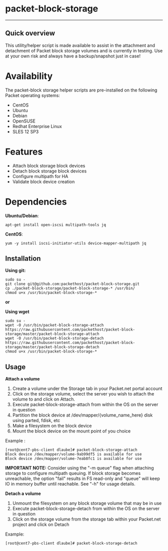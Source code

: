 # packet-block-storage

----
## Quick overview
This utility/helper script is made available to assist in  the attachment and detachment of Packet block storage volumes and is currently in testing. Use at your own risk and always have a backup/snapshot just in case!

# Availability
The packet-block storage helper scripts are pre-installed on the following Packet operating systems:
* CentOS
* Ubuntu
* Debian
* OpenSUSE
* Redhat Enterprise Linux
* SLES 12 SP3

# Features
* Attach block storage block devices
* Detach block storage block devices
* Configure multipath for HA
* Validate block device creation

# Dependencies

**Ubuntu/Debian**:

    apt-get install open-iscsi multipath-tools jq


**CentOS**:

    yum -y install iscsi-initiator-utils device-mapper-multipath jq

## Installation

**Using git:**

    sudo su -
    git clone git@github.com:packethost/packet-block-storage.git
    cp ./packet-block-storage/packet-block-storage-* /usr/bin/
    chmod u+x /usr/bin/packet-block-storage-*

**or**

**Using wget**

    sudo su -
    wget -O /usr/bin/packet-block-storage-attach https://raw.githubusercontent.com/packethost/packet-block-storage/master/packet-block-storage-attach
    wget -O /usr/bin/packet-block-storage-detach https://raw.githubusercontent.com/packethost/packet-block-storage/master/packet-block-storage-detach
    chmod u+x /usr/bin/packet-block-storage-*

## Usage

**Attach a volume**

1. Create a volume under the Storage tab in your Packet.net portal account
2. Click on the storage volume, select the server you wish to attach the volume to and click on Attach.
3. Execute packet-block-storage-attach from within the OS on the server in question
4. Partition the block device at /dev/mapper/\{volume\_name\_here\} disk using parted, fdisk, etc
5. Make a filesystem on the block device
6. Mount the block device on the mount point of you choice

Example :

    [root@cent7-pbs-client dlaube]# packet-block-storage-attach
    Block device /dev/mapper/volume-9ab99df5 is available for use
    Block device /dev/mapper/volume-7eab8fc1 is available for use

**IMPORTANT NOTE:** Consider using the "-m queue" flag when attaching storage to configure multipath queuing. If block storage becomes unreachable, the option "fail" results in FS read-only and "queue" will keep IO in memory buffer until reachable. See "-h" for usage details.



**Detach a volume**

1. Unmount the filesystem on any block storage volume that may be in use
2. Execute packet-block-storage-detach from within the OS on the server in question
3. Click on the storage volume from the storage tab within your Packet.net project and click on Detach

Example:

    [root@cent7-pbs-client dlaube]# packet-block-storage-detach

